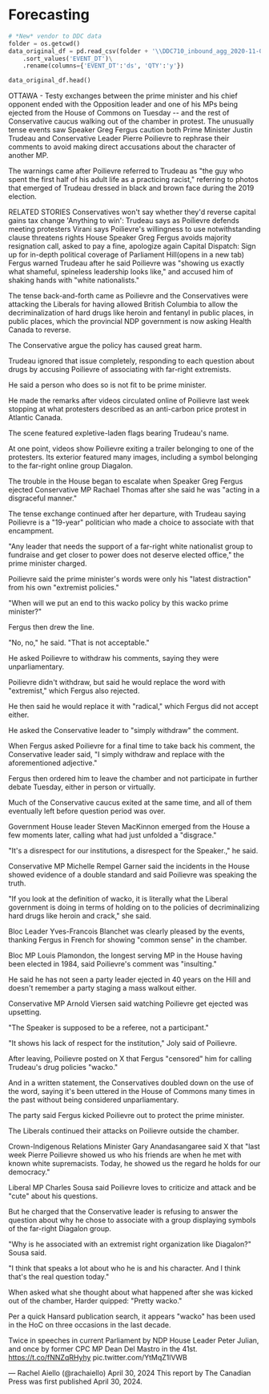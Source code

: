 # Forecasting

```python
# *New* vendor to DDC data
folder = os.getcwd()
data_original_df = pd.read_csv(folder + '\\DDC710_inbound_agg_2020-11-01_2023-11-20.csv', parse_dates=['EVENT_DT'])\
    .sort_values('EVENT_DT')\
    .rename(columns={'EVENT_DT':'ds', 'QTY':'y'})

data_original_df.head()
```

OTTAWA - Testy exchanges between the prime minister and his chief opponent ended with the Opposition leader and one of his MPs being ejected from the House of Commons on Tuesday -- and the rest of Conservative caucus walking out of the chamber in protest.
The unusually tense events saw Speaker Greg Fergus caution both Prime Minister Justin Trudeau and Conservative Leader Pierre Poilievre to rephrase their comments to avoid making direct accusations about the character of another MP.

The warnings came after Poilievre referred to Trudeau as "the guy who spent the first half of his adult life as a practicing racist," referring to photos that emerged of Trudeau dressed in black and brown face during the 2019 election.

RELATED STORIES
Conservatives won't say whether they'd reverse capital gains tax change
'Anything to win': Trudeau says as Poilievre defends meeting protesters
Virani says Poilievre's willingness to use notwithstanding clause threatens rights
House Speaker Greg Fergus avoids majority resignation call, asked to pay a fine, apologize again
Capital Dispatch: Sign up for in-depth political coverage of Parliament Hill(opens in a new tab)
Fergus warned Trudeau after he said Poilievre was "showing us exactly what shameful, spineless leadership looks like," and accused him of shaking hands with "white nationalists."

The tense back-and-forth came as Poilievre and the Conservatives were attacking the Liberals for having allowed British Columbia to allow the decriminalization of hard drugs like heroin and fentanyl in public places, in public places, which the provincial NDP government is now asking Health Canada to reverse.

The Conservative argue the policy has caused great harm.

Trudeau ignored that issue completely, responding to each question about drugs by accusing Poilievre of associating with far-right extremists.

He said a person who does so is not fit to be prime minister.

He made the remarks after videos circulated online of Poilievre last week stopping at what protesters described as an anti-carbon price protest in Atlantic Canada.

The scene featured expletive-laden flags bearing Trudeau's name.

At one point, videos show Poilievre exiting a trailer belonging to one of the protesters. Its exterior featured many images, including a symbol belonging to the far-right online group Diagalon.

The trouble in the House began to escalate when Speaker Greg Fergus ejected Conservative MP Rachael Thomas after she said he was "acting in a disgraceful manner."

The tense exchange continued after her departure, with Trudeau saying Poilievre is a "19-year" politician who made a choice to associate with that encampment.

"Any leader that needs the support of a far-right white nationalist group to fundraise and get closer to power does not deserve elected office," the prime minister charged.

Poilievre said the prime minister's words were only his "latest distraction" from his own "extremist policies."

"When will we put an end to this wacko policy by this wacko prime minister?"

Fergus then drew the line.

"No, no," he said. "That is not acceptable."

He asked Poilievre to withdraw his comments, saying they were unparliamentary.

Poilievre didn't withdraw, but said he would replace the word with "extremist," which Fergus also rejected.

He then said he would replace it with "radical," which Fergus did not accept either.

He asked the Conservative leader to "simply withdraw" the comment.

When Fergus asked Poilievre for a final time to take back his comment, the Conservative leader said, "I simply withdraw and replace with the aforementioned adjective."

Fergus then ordered him to leave the chamber and not participate in further debate Tuesday, either in person or virtually.

Much of the Conservative caucus exited at the same time, and all of them eventually left before question period was over.

Government House leader Steven MacKinnon emerged from the House a few moments later, calling what had just unfolded a "disgrace."

"It's a disrespect for our institutions, a disrespect for the Speaker.," he said.

Conservative MP Michelle Rempel Garner said the incidents in the House showed evidence of a double standard and said Poilievre was speaking the truth.

"If you look at the definition of wacko, it is literally what the Liberal government is doing in terms of holding on to the policies of decriminalizing hard drugs like heroin and crack," she said.

Bloc Leader Yves-Francois Blanchet was clearly pleased by the events, thanking Fergus in French for showing "common sense" in the chamber.

Bloc MP Louis Plamondon, the longest serving MP in the House having been elected in 1984, said Poilievre's comment was "insulting."

He said he has not seen a party leader ejected in 40 years on the Hill and doesn't remember a party staging a mass walkout either.

Conservative MP Arnold Viersen said watching Poilievre get ejected was upsetting.

"The Speaker is supposed to be a referee, not a participant."

"It shows his lack of respect for the institution," Joly said of Poilievre.

After leaving, Poilievre posted on X that Fergus "censored" him for calling Trudeau's drug policies "wacko."

And in a written statement, the Conservatives doubled down on the use of the word, saying it's been uttered in the House of Commons many times in the past without being considered unparliamentary.

The party said Fergus kicked Poilievre out to protect the prime minister.

The Liberals continued their attacks on Poilievre outside the chamber.

Crown-Indigenous Relations Minister Gary Anandasangaree said X that "last week Pierre Poilievre showed us who his friends are when he met with known white supremacists. Today, he showed us the regard he holds for our democracy."

Liberal MP Charles Sousa said Poilievre loves to criticize and attack and be "cute" about his questions.

But he charged that the Conservative leader is refusing to answer the question about why he chose to associate with a group displaying symbols of the far-right Diagalon group.

"Why is he associated with an extremist right organization like Diagalon?" Sousa said.

"I think that speaks a lot about who he is and his character. And I think that's the real question today."

When asked what she thought about what happened after she was kicked out of the chamber, Harder quipped: "Pretty wacko."


Per a quick Hansard publication search, it appears "wacko" has been used in the HoC on three occasions in the last decade.

Twice in speeches in current Parliament by NDP House Leader Peter Julian, and once by former CPC MP Dean Del Mastro in the 41st.
https://t.co/fNNZqRHyhy pic.twitter.com/YtMqZ1lVWB

— Rachel Aiello (@rachaiello) April 30, 2024
This report by The Canadian Press was first published April 30, 2024.
